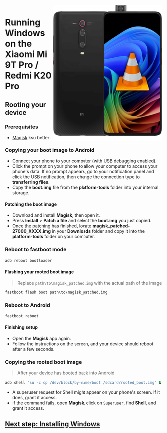 <img align="right" src="https://github.com/new-WoA-Raphael/woa-raphael/blob/main/media/raphaelbutnotass.png" width="350" alt="Windows 11 running on a Redmi K20 Pro">

# Running Windows on the Xiaomi Mi 9T Pro / Redmi K20 Pro

## Rooting your device

### Prerequisites
- [Magisk](https://github.com/topjohnwu/Magisk/releases/latest)
ksu better
### Copying your boot image to Android
- Connect your phone to your computer (with USB debugging enabled).
- Click the prompt on your phone to allow your computer to access your phone's data. If no prompt appears, go to your notification panel and click the USB notification, then change the connection type to **transferring files**.
- Copy the **boot.img** file from the **platform-tools** folder into your internal storage.

#### Patching the boot image
- Download and install **Magisk**, then open it.
- Press **Install** > **Patch a file** and select the **boot.img** you just copied.
- Once the patching has finished, locate  **magisk_patched-27000_XXXX.img** in your **Downloads** folder and copy it into the **platform-tools** folder on your computer.

### Reboot to fastboot mode
```cmd
adb reboot bootloader
```

#### Flashing your rooted boot image
> Replace `path\to\magisk_patched.img` with the actual path of the image
```cmd
fastboot flash boot path\to\magisk_patched.img
```

### Reboot to Android
```cmd
fastboot reboot
```

#### Finishing setup
- Open the **Magisk** app again.
- Follow the instructions on the screen, and your device should reboot after a few seconds.

### Copying the rooted boot image
> After your device has booted back into Android
```cmd
adb shell "su -c cp /dev/block/by-name/boot /sdcard/rooted_boot.img" & adb pull /sdcard/rooted_boot.img
```
- A superuser request for Shell might appear on your phone's screen. If it does, grant it access.
- If the command fails, open **Magisk**, click on `Superuser`, find **Shell**, and grant it access.

## [Next step: Installing Windows](3-install.md)













































